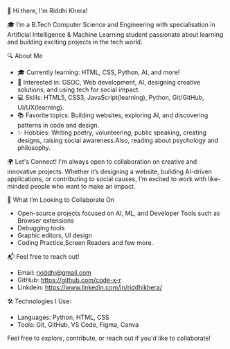 👋 Hi there, I'm Riddhi Khera!

🎓 I’m a B.Tech Computer Science and Engineering with specialisation in Artificial Intelligence & Machine Learning student passionate about learning and building exciting projects in the tech world.

 🔍 About Me
+ 🎓 Currently learning: HTML, CSS, Python, AI, and more!  
+ 🌱 Interested in: GSOC, Web development, AI, designing creative solutions, and using tech for social impact.
+ 💻 Skills: HTML5, CSS3, JavaScript(learning), Python, Git/GitHub, UI/UX(learning).  
+ 📚 Favorite topics: Building websites, exploring AI, and discovering patterns in code and design.
+ ✨ Hobbies: Writing poetry, volunteering, public speaking, creating designs, raising social awareness.Also, reading about psychology and philosophy.

 🌍 Let's Connect!
I'm always open to collaboration on creative and innovative projects. Whether it’s designing a website, building AI-driven applications, or contributing to social causes, I’m excited to work with like-minded people who want to make an impact.

💞️ What I’m Looking to Collaborate On
+ Open-source projects focused on AI, ML, and Developer Tools such as Browser extensions
+ Debugging tools
+ Graphic editors, UI design
+  Coding Practice,Screen Readers and few more.


 📬 Feel free to reach out!
+ Email: rxiddhi@gmail.com
+ GitHub: https://github.com/code-x-r
+ Linkdein: https://www.linkedin.com/in/riddhikhera/


 🛠️ Technologies I Use:
+ Languages: Python, HTML, CSS  
+ Tools: Git, GitHub, VS Code, Figma, Canva

Feel free to explore, contribute, or reach out if you'd like to collaborate!


<!---
code-x-r/code-x-r is a ✨ special ✨ repository because its `README.md` (this file) appears on your GitHub profile.
You can click the Preview link to take a look at your changes.
--->
